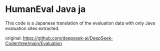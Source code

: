 # HumanEval Java ja

This code is a Japanese translation of the evaluation data with only Java evaluation sites extracted.

original: https://github.com/deepseek-ai/DeepSeek-Coder/tree/main/Evaluation
